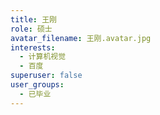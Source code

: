 ```yaml
---
title: 王刚
role: 硕士
avatar_filename: 王刚.avatar.jpg
interests:
  - 计算机视觉
  - 百度
superuser: false
user_groups:
  - 已毕业
---
```

